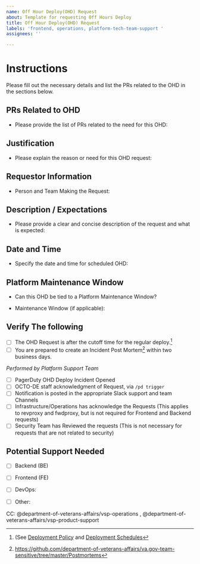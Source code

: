 ```yaml
---
name: Off Hour Deploy(OHD) Request
about: Template for requesting Off Hours Deploy
title: Off Hour Deploy(OHD) Request
labels: 'frontend, operations, platform-tech-team-support '
assignees: ''

---
```

# Instructions
Please fill out the necessary details and list the PRs related to the OHD in the sections below.

## PRs Related to OHD
- Please provide the list of PRs related to the need for this OHD:
>

## Justification
- Please explain the reason or need for this OHD request:
>

## Requestor Information
- Person and Team Making the Request: 
>

## Description / Expectations
- Please provide a clear and concise description of the request and what is expected:
>

## Date and Time
- Specify the date and time for scheduled OHD:
>

## Platform Maintenance Window
- Can this OHD be tied to a Platform Maintenance Window?
>

- Maintenance Window (if applicable):
>

## Verify The following
 - [ ] The OHD Request is after the cutoff time for the regular deploy.[^1] 
 - [ ] You are prepared to create an Incident Post Mortem[^2] within two business days.

[^1]: (See [Deployment Policy](https://depo-platform-documentation.scrollhelp.site/developer-docs/deployment-policies) and [Deployment Schedules](https://depo-platform-documentation.scrollhelp.site/developer-docs/Deployments.1844641889.html)
[^2]: https://github.com/department-of-veterans-affairs/va.gov-team-sensitive/tree/master/Postmortems


*Performed by Platform Support Team*
 - [ ] PagerDuty OHD Deploy Incident Opened
 - [ ] OCTO-DE staff acknowledgment of Request, via `/pd trigger`
 - [ ] Notification is posted in the appropriate Slack support and team Channels
 - [ ] Infrastructure/Operations has acknowledge the Requests (This applies to revproxy and fwdproxy, but is not required for Frontend and Backend requests)
 - [ ] Security Team has Reviewed the requests (This is not necessary for requests that are not related to security)

## Potential Support Needed
- [ ] Backend (BE)
 
- [ ] Frontend (FE)

- [ ] DevOps:

- [ ] Other:



 CC: @department-of-veterans-affairs/vsp-operations ,  @department-of-veterans-affairs/vsp-product-support
